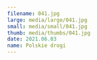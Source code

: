 ```yaml
---
filename: 041.jpg
large: media/large/041.jpg
small: media/small/041.jpg
thumb: media/thumbs/041.jpg
date: 2021.06.03
name: Polskie drogi
---
```

